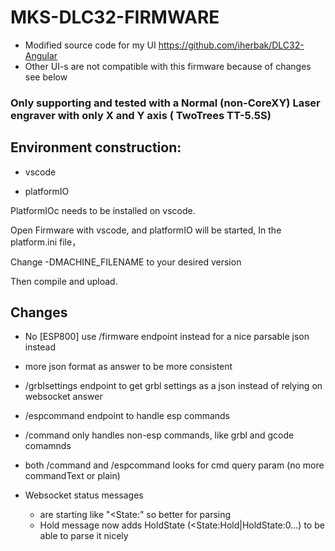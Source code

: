 # MKS-DLC32-FIRMWARE
- Modified source code for my UI https://github.com/iherbak/DLC32-Angular
- Other UI-s are not compatible with this firmware because of changes see below

### Only supporting and tested with a Normal (non-CoreXY) Laser engraver with only X and Y axis ( TwoTrees TT-5.5S) 

## Environment construction:

- vscode

- platformIO

PlatformIOc needs to be installed on vscode.

Open Firmware with vscode, and platformIO will be started, In the platform.ini file，

Change -DMACHINE_FILENAME to your desired version

Then compile and upload.

## Changes
- No [ESP800] use /firmware endpoint instead for a nice parsable json instead
- more json format as answer to be more consistent
- /grblsettings endpoint to get grbl settings as a json instead of relying on websocket answer
- /espcommand endpoint to handle esp commands
- /command only handles non-esp commands, like grbl and gcode comamnds
- both /command and /espcommand looks for cmd query param (no more commandText or plain)

- Websocket status messages
	- are starting like "<State:" so better for parsing
	- Hold message now adds HoldState (<State:Hold|HoldState:0...) to be able to parse it nicely

